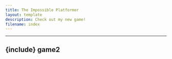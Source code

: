 ```yaml
---
title: The Impossible Platformer 
layout: template 
description: Check out my new game!
filename: index
---
```



---
{include} game2
---

